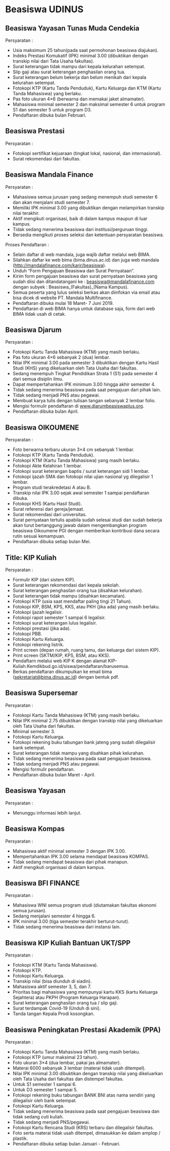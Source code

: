 # Beasiswa UDINUS

## Beasiswa Yayasan Tunas Muda Cendekia
Persyaratan : 
- Usia maksimum 25 tahun(pada saat permohonan beasiswa diajukan).
- Indeks Prestasi Komukatif (IPK) minimal 3.00 (dibuktikan dengan transkip nilai dari Tata Usaha fakultas). 
- Surat keterangan tidak mampu dari kepala kelurahan setempat.
- Slip gaji atau surat keterangan penghasilan orang tua.
- Surat keterangan belum bekerja dan belum menikah dari kepala kelurahan setempat.
- Fotokopi KTP (Kartu Tanda Penduduk), Kartu Keluarga dan KTM (Kartu Tanda Mahasiswa) yang berlaku.
- Pas foto ukuran 4×6 (berwarna dan memakai jaket almamater).
- Mahasiswa minimal semester 2 dan maksimal semester 6 untuk program S1 dan semester 5 untuk program D3.
- Pendaftaran dibuka bulan Februari.

## Beasiswa Prestasi
Persyaratan : 
- Fotokopi sertifikat kejuaraan (tingkat lokal, nasional, dan internasional).
- Surat rekomendasi dari fakultas. 

## Beasiswa Mandala Finance
Persyaratan : 
- Mahasiswa semua jurusan yang sedang menempuh studi semester 6 dan akan menjalani studi semester 7.
- Memiliki IPK minimal 3.00 yang dibuktikan dengan melampirkan transkip nilai terakhir.
- Aktif mengikuti organisasi, baik di dalam kampus maupun di luar kampus.
- Tidak sedang menerima beasiswa dari institusi/perguruan tinggi.
- Bersedia mengikuti proses seleksi dan ketentuan persyaratan beasiswa. 

Proses Pendaftaran : 
- Selain daftar di web mandala, juga wajib daftar melalui web BIMA.
- Silahkan daftar ke web bima (bima.dinus.ac.id) dan juga web mandala (http://mandalafinance.com/karir/beasiswa). 
- Unduh “Form Pengajuan Beasiswa dan Surat Pernyataan”.
- Kirim form pengajuan beasiswa dan surat pernyataan beasiswa yang sudah diisi dan ditandatangani ke : beasiswa@mandalafinance.com dengan subyek : Beasiswa_(Fakultas)_(Nama Kampus).
- Semua peserta yang lulus seleksi berkas akan diinfokan via email atau bisa dicek di website PT. Mandala Multifinance.
- Pendaftaran dibuka mulai 18 Maret- 7 Juni 2019. 
- Pendaftaran di web BIMA hanya untuk database saja, form dari web BIMA tidak usah di cetak.

## Beasiswa Djarum
Persyaratan : 
- Fotokopi Kartu Tanda Mahasiswa (KTM) yang masih berlaku.
- Pas foto ukuran 4×6 sebanyak 2 (dua) lembar.
- Nilai IPK minimal 3.00 pada semester 3 dibuktikan dengan Kartu Hasil Studi (KHS) yang dikeluarkan oleh Tata Usaha dari fakultas.
- Sedang menempuh Tingkat Pendidikan Strata 1 (S1) pada semester 4 dari semua disiplin ilmu.
- Dapat mempertahankan IPK minimum 3.00 hingga akhir semester 4.
- Tidak sedang menerima beasiswa pada saat pengajuan dari pihak lain.
- Tidak sedang menjadi PNS atau pegawai.
- Membuat karya tulis dengan tulisan tangan sebanyak 2 lembar folio.
- Mengisi formulir pendaftaran di www.djarumbeasiswaplus.org.
- Pendaftaran dibuka bulan April. 

## Beasiswa OIKOUMENE
Persyaratan : 
- Foto berwarna terbaru ukuran 3×4 cm sebanyak 1 lembar. 
- Fotokopi KTP (Kartu Tanda Penduduk).
- Fotokopi KTM (Kartu Tanda Mahasiswa) yang masih berlaku.
- Fotokopi Akte Kelahiran 1 lembar.
- Fotokopi surat keterangan baptis / surat keterangan sidi 1 lembar.
- Fotokopi ijazah SMA dan fotokopi nilai ujian nasional yg dilegalisir 1 lembar.
- Program studi terakredetasi A atau B.
- Transkip nilai IPK 3.00 sejak awal semester 1 sampai pendaftaran dibuka.
- Fotokopi KHS (Kartu Hasil Studi). 
- Surat referensi dari gereja/jemaat. 
- Surat rekomendasi dari universitas.
- Surat pernyataan tertulis apabila sudah selesai studi dan sudah bekerja akan turut bertanggung jawab dalam mengembangkan program beasiswa Oikoumene PGI dengan memberikan kontribusi dana secara rutin sesuai kemampuan.
- Pendaftaran dibuka setiap bulan Mei. 

## Title: KIP Kuliah
Persyaratan : 
- Formulir KIP (dari sistem KIP).
- Surat keterangan rekomendasi dari kepala sekolah. 
- Surat keterangan penghasilan orang tua (disahkan kelurahan).
- Surat keterangan tidak mampu (disahkan kecamatan).
- Fotokopi KTP (usia saat mendaftar paling tingi 21 Tahun).
- Fotokopi KIP, BSM, KPS, KKS, atau PKH (jika ada) yang masih berlaku.
- Fotokopi ijazah legalisir.
- Fotokopi rapot semester 1 sampai 6 legalisir.
- Fotokopi surat keterangan lulus legalisir. 
- Fotokopi prestasi (jika ada).
- Fotokopi PBB.
- Fotokopi Kartu Keluarga.
- Fotokopi rekening listrik.
- Print screen (depan rumah, ruang tamu, dan keluarga dari sistem KIP).
- Print screen (SKTM/KIP, KPS, BSM, atau KKS).
- Pendaftarn melalui web KIP K dengan alamat KIP-Kuliah.Kemdikbud.go.id/siswa/pendaftaran/barusemua.
- Berkas pendaftaran dikumpulkan ke email bima (sekretariat@bima.dinus.ac.id) dengan bentuk pdf. 

## Beasiswa Supersemar
Persyaratan : 
- Fotokopi Kartu Tanda Mahasiswa (KTM) yang masih berlaku.
- Nilai IPK minimal 2.75 dibuktikan dengan transkip nilai yang dikeluarkan oleh Tata Usaha dari fakultas. 
- Minimal semester 3.
- Fotokopi Kartu Keluarga.
- Fotokopi rekening buku tabungan bank jateng yang sudah dilegalisir bank setempat.
- Surat keterangan tidak mampu yang disahkan pihak kelurahan.
- Tidak sedang menerima beasiswa pada saat pengajuan beasiswa.
- Tidak sedang menjadi PNS atau pegawai.
- Mengisi formulir pendaftaran.
- Pendaftaran dibuka bulan Maret - April. 

## Beasiswa Yayasan
Persyaratan :
- Menunggu informasi lebih lanjut.

## Beasiswa Kompas
Persyaratan : 
- Mahasiswa aktif minimal semester 3 dengan IPK 3.00.
- Mempertahankan IPK 3.00 selama mendapat beasiswa KOMPAS.
- Tidak sedang mendapat beasiswa dari pihak manapun.
- Aktif mengikuti organisasi di dalam kampus. 

## Beasiswa BFI FINANCE
Persyaratan : 
- Mahasiswa WNI semua program studi (diutamakan fakultas ekonomi semua jurusan).
- Sedang menjalani semester 4 hingga 6.
- IPK minimal 3.00 (tiga semester terakhir berturut-turut).
- Tidak sedang menerima beasiswa dari instansi lain. 

## Beasiswa KIP Kuliah Bantuan UKT/SPP
Persyaratan : 
- Fotokopi KTM (Kartu Tanda Mahasiswa).
- Fotokopi KTP.
- Fotokopi Kartu Keluarga.
- Transkip nilai (bisa diunduh di siadin).
- Mahasiswa aktif semester 3, 5, dan 7.
- Prioritas bagi mahasiswa yang mempunyai kartu KKS (kartu Keluarga Sejahtera) atau PKPH (Program Keluarga Harapan).
- Surat keterangan penghasilan orang tua / slip gaji.
- Surat terdampak Covid-19 (Unduh di sini).
- Tanda tangan Kepala Prodi kosongkan.

## Beasiswa Peningkatan Prestasi Akademik (PPA)
Persyaratan : 
- Fotokopi Kartu Tanda Mahasiswa (KTM) yang masih berlaku.
- Fotokopi KTP (umur maksimal 23 tahun).
- Foto ukuran 3×4 (dua lembar, pakai jas almamater).
- Materai 6000 sebanyak 3 lembar (materai tidak usah ditempel).
- Nilai IPK minimal 3.00 dibuktikan dengan transkip nilai yang dikeluarkan oleh Tata Usaha dari fakultas dan distempel fakultas. 
- Untuk S1 semester 1 sampai 6.
- Untuk D3 semester 1 sampai 5.
- Fotokopi rekening buku tabungan BANK BNI atas nama sendiri yang dilegalisir oleh bank setempat.
- Fotokopi Kartu Keluarga.
- Tidak sedang menerima beasiswa pada saat pengajuan beasiswa dan tidak sedang cuti kuliah.
- Tidak sedang menjadi PNS/pegawai.
- Fotokopi Kartu Rencana Studi (KRS) terbaru dan dilegalisir fakultas. 
- Foto serta materai tidak usah ditempel, dimasukkan ke dalam amplop / plastik.
- Pendaftaran dibuka setiap bulan Januari - Februari. 